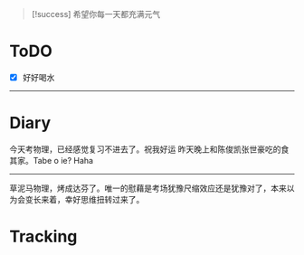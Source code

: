 > [!success] 希望你每一天都充满元气
# ToDO
- [x] 好好喝水
---

# Diary
今天考物理，已经感觉复习不进去了。祝我好运
昨天晚上和陈俊凯张世豪吃的食其家。Tabe o ie? Haha

---
草泥马物理，烤成达芬了。唯一的慰藉是考场犹豫尺缩效应还是犹豫对了，本来以为会变长来着，幸好思维扭转过来了。




# Tracking








